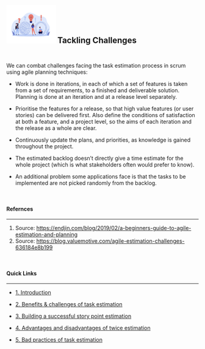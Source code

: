 
  <img src="https://github.com/xtreger/handbook-of-best-practices/blob/task-estimation-in-scrum/Task-Estimation/Images/challenges.png" width="130" height="100"/>
<h2  style="display:inline;"> Tackling Challenges </h2>

&nbsp;

We can combat challenges facing the task estimation process in scrum using agile planning techniques:


+ Work is done in iterations, in each of which a set of features is taken from a set of requirements, to a finished and deliverable solution. Planning is done at an iteration and at a release level separately.

+ Prioritise the features for a release, so that high value features (or user stories) can be delivered first. Also define the conditions of satisfaction at both a feature, and a project level, so the aims of each iteration and the release as a whole are clear.

+ Continuously update the plans, and priorities, as knowledge is gained throughout the project.

+ The estimated backlog doesn’t directly give a time estimate for the whole project (which is what stakeholders often would prefer to know).

+ An additional problem some applications face is that the tasks to be implemented are not picked randomly from the backlog.

&nbsp;

#### **Refernces**
---
1. Source: https://endjin.com/blog/2019/02/a-beginners-guide-to-agile-estimation-and-planning
2. Source: https://blog.valuemotive.com/agile-estimation-challenges-636184e8b199

&nbsp;

#### **Quick Links**
---
- [1. Introduction](../Introduction.md)

- [2. Benefits & challenges of task estimation](Benefits_Challenges.md)

- [3. Building a successful story point estimation](Building_estimation.md)

- [4. Advantages and disadvantages of twice estimation](Advantages_Disadvantages.md)

- [5. Bad practices of task estimation](Bad_practices.md)

